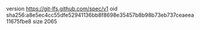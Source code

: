 version https://git-lfs.github.com/spec/v1
oid sha256:a8e5ec4cc55dfe52941136bb8f8698e35457b8b98b73eb737ceaeea11675fbe8
size 2065
